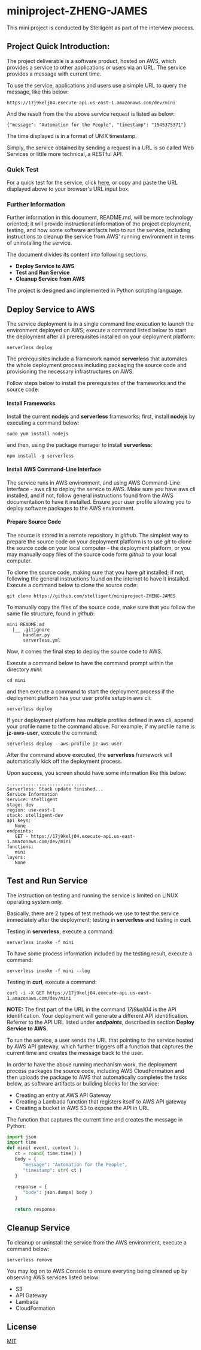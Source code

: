 # miniproject-ZHENG-JAMES
This mini project is conducted by Stelligent as part of the interview process.
## Project Quick Introduction: 
The project deliverable is a software product, hosted on AWS, which provides a service to other applications or users via an URL. The service provides a message with current time. 

To use the service, applications and users use a simple URL to query the message, like this below:
```
https://17j9kelj04.execute-api.us-east-1.amazonaws.com/dev/mini
```
And the result from the the above service request is listed as below:
```
{"message": "Automation for the People", "timestamp": "1545375371"}
```
The time displayed is in a format of UNIX timestamp.

Simply, the service obtained by sending a request in a URL is so called Web Services or little more technical, a RESTful API.

### Quick Test
For a quick test for the service, click <a href="https://17j9kelj04.execute-api.us-east-1.amazonaws.com/dev/mini" target="_blank" title="A quick view to the project deliverable at AWS">here</a>, or copy and paste the URL displayed above to your browser's URL input box.

### Further Information
Further information in this document, README.md, will be more technology oriented; it will provide instructional information of the project deployment, testing, and how some software artifacts help to run the service, including instructions to cleanup the service from AWS' running environment in terms of uninstalling the service.

The document divides its content into following sections:
* <b>Deploy Service to AWS</b>
* <b>Test and Run Service</b>
* <b>Cleanup Service from AWS</b>
 
The project is designed and implemented in Python scripting language.

## Deploy Service to AWS
The service deployment is in a single command line execution to launch the environment deployed on AWS; execute a command listed below to start the deployment after all prerequisites installed on your deployment platform:
```
serverless deploy
```
The prerequisites include a framework named <b>serverless</b> that automates the whole deployment process including packaging the source code and provisioning the necessary infrastructures on AWS.

Follow steps below to install the prerequisites of the frameworks and the source code:
#### Install Frameworks
Install the current <b>nodejs</b> and <b>serverless</b> frameworks; first, install <b>nodejs</b> by executing a command below:
```
sudo yum install nodejs
```
and then, using the package manager to install <b>serverless</b>:
```
npm install -g serverless
```
#### Install AWS Command-Line Interface
The service runs in AWS environment, and using AWS Command-Line Interface - aws cli to deploy the service to AWS. Make sure you have aws cli installed, and if not, follow general instructions found from the AWS documentation to have it installed. Ensure your user profile allowing you to deploy software packages to the AWS environment.

#### Prepare Source Code
The source is stored in a remote repository in <i>github</i>. The simplest way to prepare the source code on your deployment platform is to use <i>git</i> to clone the source code on your local computer - the deployment platform, or you may manually copy files of the source code form <i>github</i> to your local computer.

To clone the source code, making sure that you have <i>git</i> installed; if not, following the general instructions found on the internet to have it installed. Execute a command below to clone the source code:
```
git clone https://github.com/stelligent/miniproject-ZHENG-JAMES
```
To manually copy the files of the source code, make sure that you follow the same file structure, found in <i>github</i>:
```
mini README.md
  |__ .gitignore
      handler.py
      serverless.yml
```

Now, it comes the final step to deploy the source code to AWS.

Execute a command below to have the command prompt within the directory <i>mini</i>:
```
cd mini
```
and then execute a command to start the deployment process if the deployment platform has your user profile setup in aws cli:
```
serverless deploy
```
If your deployment platform has multiple profiles defined in aws cli, append your profile name to the command above. For example, if my profile name is <b>jz-aws-user</b>, execute the command:
```
serverless deploy --aws-profile jz-aws-user
```
After the command above executed, the <b>serverless</b> framework will automatically kick off the deployment process.

Upon success, you screen should have some information like this below:
```
..............................
Serverless: Stack update finished...
Service Information
service: stelligent
stage: dev
region: use-east-1
stack: stelligent-dev
api keys:
   None
endpoints:
   GET - https://17j9kelj04.execute-api.us-east-1.amazonaws.com/dev/mini
functions:
   mini
layers:
   None
```
## Test and Run Service
The instruction on testing and running the service is limited on LINUX operating system only.

Basically, there are 2 types of test methods we use to test the service immediately after the deployment; testing in <b>serverless</b> and testing in <b>curl</b>.

Testing in <b>serverless</b>, execute a command:
```
serverless invoke -f mini
```
To have some process information included by the testing result, execute a command:
```
serverless invoke -f mini --log
```
Testing in <b>curl</b>, execute a command:
```
curl -i -X GET https://17j9kelj04.execute-api.us-east-1.amazonaws.com/dev/mini
```
<b>NOTE:</b>
The first part of the URL in the command <i>17j9kelj04</i> is the API identification. Your deployment will generate a different API identification. Referrer to the API URL listed under <i><b>endpoints</b></i>, described in section <b>Deploy Service to AWS</b>.

To run the service, a user sends the URL that pointing to the service hosted by AWS API gateway, which further triggers off a function that captures the current time and creates the message back to the user.

In order to have the above running mechanism work, the deployment process packages the source code, including AWS CloudFormation and then uploads the package to AWS that automatically completes the tasks below, as software artifacts or building blocks for the service:
* Creating an entry at AWS API Gateway
* Creating a Lambada function that registers itself to AWS API gateway
* Creating a bucket in AWS S3 to expose the API in URL

The function that captures the current time and creates the message in Python:
```python
import json
import time
def mini( event, context ):
   ct = round( time.time() )
   body = {
      "message": "Automation for the People",
      "timestamp": str( ct )
   }
   
   response = {
      "body": json.dumps( body )
   }
   
   return response
```
## Cleanup Service
To cleanup or uninstall the service from the AWS environment, execute a command below:
```
serverless remove
```
You may log on to AWS Console to ensure everyting being cleaned up by observing AWS services listed below:
* S3
* API Gateway
* Lambada
* CloudFormation

## License
[MIT](https://choosealicense.com/licenses/mit/)


